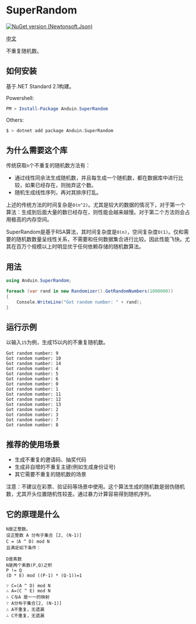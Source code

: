 # SuperRandom

[![NuGet version (Newtonsoft.Json)](https://img.shields.io/nuget/v/Anduin.SuperRandom.svg?style=flat-square)](https://www.nuget.org/packages/Anduin.SuperRandom/)

[中文](./README.zh.md)

不重复随机数。

## 如何安装

基于.NET Standard 2.1构建。

Powershell:

```powershell
PM > Install-Package Anduin.SuperRandom
```

Others:

```bash
$ > dotnet add package Anduin.SuperRandom
```

## 为什么需要这个库

传统获取`n`个不重复的随机数方法有：

* 通过线性同余法生成随机数，并且每生成一个随机数，都在数据库中进行比较，如果已经存在，则抛弃这个数。
* 随机生成线性序列，再对其排序打乱。

上述的传统方法的时间复杂是`O(n^2)`。尤其是较大的数据的情况下，对于第一个算法：生成到后面大量的数已经存在，则性能会越来越慢。对于第二个方法则会占用极高的内存空间。

SuperRandom是基于RSA算法，其时间复杂度是`O(n)`，空间复杂度`O(1)`。仅和需要的随机数数量呈线性关系，不需要和任何数据集合进行比较。因此性能飞快。尤其在百万个规模以上时明显优于任何依赖存储的随机数算法。

## 用法

```csharp
using Anduin.SuperRandom;

foreach (var rand in new Randomizer().GetRandomNumbers(1000000))
{
    Console.WriteLine("Got random number: " + rand);
}
```

## 运行示例

以输入`15`为例，生成15以内的不重复随机数。

```log
Got random number: 9
Got random number: 10
Got random number: 14
Got random number: 4
Got random number: 5
Got random number: 6
Got random number: 0
Got random number: 1
Got random number: 11
Got random number: 12
Got random number: 13
Got random number: 2
Got random number: 3
Got random number: 7
Got random number: 8
```

## 推荐的使用场景

* 生成不重复的邀请码、抽奖代码
* 生成非自增的不重复主键(例如生成身份证号)
* 其它需要不重复的随机数的场景

注意：不建议在彩票、验证码等场景中使用。这个算法生成的随机数是弱伪随机数，尤其开头位置随机性较差。通过暴力计算容易得到随机序列。

## 它的原理是什么

```text
N是正整数。
设正整数 A 分布于集合 [2, (N-1)]
C =（A ^ D) mod N
且满足如下条件：

D是素数
N是两个素数(P,Q)之积
P != Q
(D * E) mod ((P-1) * (Q-1))=1

∵ C=(A ^ D) mod N
∴ A=(C ^ E) mod N
∴ C与A 是一一的映射
∵ A分布于集合[2, (N-1)]
∴ A不重复，无遗漏
∴ C不重复，无遗漏
```
